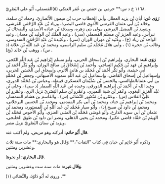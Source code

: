 ١١٦٨ خ د س:** حرمي بن حفص بن عُمَر العتكي (٥)القسملي، أَبُو علي البَصْرِيّ.

**رَوَى عَن:** أبان بْن يزيد العطار، وأبي الخطاب حرب بْن ميمون الأَنْصارِيّ، وحماد بْن سلمة، وخالد بْن أَبي عثمان القرشي الأُمَوِي قاضي البصرة، وزياد بْن عَبْدِ الرَّحْمَنِ القرشي، وسَعِيد بْن الفضيل القرشي مولى بني زهرة، وصدقة بْن عبادة الأسدي، والضحاك بْن نبراس، وعبد العزيز بْن مسلم القسملي (سي) ، وعبد الملك بْن الوليد بْن معدان، وعبد الواحد بْن زياد (خ) ، وعُبَيد بْن مهران الوزان (سي) ، وعُبَيدة بْن عَبْدِ الرَّحْمَنِ السدوسي، وغالب بْن حجرة (١) ، وأبي هلال مُحَمَّد بْن سليم الراسبي، ومحمد بْن عَبد اللَّهِ بْنِ علاثة (د س) ، ووهب بْن خالد (بخ) .

**رَوَى عَنه:** البخاري، وإبراهيم بْن إسحاق الحربي، وأبو مسلم إِبْرَاهِيم بْن عَبد اللَّهِ الكجي، وإبراهيم بْن فهد بْن حَكِيم الساجي، وأحمد بْن إِسْحَاقَ بْن صالح الوزان، وأَبُو بَكْر أَحْمَد بْن أَبي خيثمة، وأَبُو بَكْر أَحْمَد بْن مُحَمَّد بن هانئ الأثرم، وإسحاق ابن الْحَسَن الحربي، وإسماعيل بْن إسحاق القاضي، وإسماعيل بْن عَبد اللَّهِ سمويه الأصبهاني، وجعفر بْن مُحَمَّدِ بن أَبي عثمانالطيالسي، والحسن بْن سُلَيْمان العسكري قبيطة، وعباس بْن مُحَمَّد الدوري، وعبد الله بْن أَحْمَد بْن إبراهيم الدورقي، وعبدة ابن عَبد اللَّهِ الصفار (د سي) ، وعلي بْن عَبْد الْعَزِيزِ البغوي، وعُمَر بْن شبة النميري، وعَمْرو بْن سلم البَصْرِيّ نزيل الري، وعَمْرو بْن عَلِيٍّ الفلاس (س) ، وعَمْرو بْن مَنْصُور النَّسَائي (س) ، والقاسم بن هشام السمسار، ومحمد بْن إبراهيم بْن جناد، ومحمد بْن أَبي بكر المقدمي، ومحمد بْن الحسين البرجلاني، ومحمد بْن داود بْن صبيح (د) ، وأَبُو سيار مُحَمَّد بْن عَبد اللَّهِ بْنِ المستورد، ومحمد بْن عثمان بْن أَبي سويد الذارع، وأَبُو مُوسَى مُحَمَّد بْن المثنى العنزي، وأَبُو الأَحوص مُحَمَّد بْن الهيثم بْن حَمَّاد قاضي عكبرا، ومحمد بْن يحيى الذهلي، ونصر ابن داود بْن طوق الخلنجي، ويزيد بْن سنان البَصْرِيّ نزيل مصر.

**قال أَبُو حاتم:** أدركته وهو مريض، ولم أكتب عنه.

وذكره أَبُو حَاتِم بْن حبان فِي كتاب "الثقات"،** وَقَال هو والبخاري:** مات سنة ثلاث وعشرين ومئتين.

**قال البخاري:** أو نحوها.

**وَقَال غيره:** مات سنة ست وعشرين ومئتين.

وروى له أَبُو دَاوُدَ، والنَّسَائي (١) .**